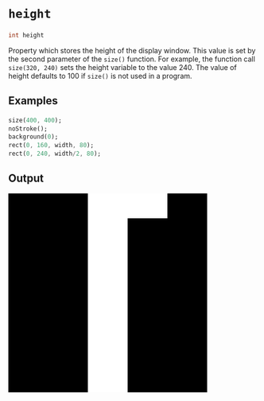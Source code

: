# `height`

```dart
int height
```

Property which stores the height of the display window.
This value is set by the second parameter of the `size()` function.
For example, the function call `size(320, 240)` sets the height variable to the value 240.
The value of height defaults to 100 if `size()` is not used in a program.

## Examples

```dart
size(400, 400);
noStroke();
background(0);
rect(0, 160, width, 80);
rect(0, 240, width/2, 80);
```

## Output

<img src="./_images/height_1.png" width="400" height="400" />
